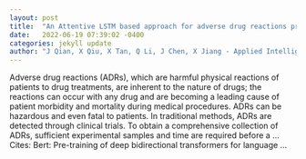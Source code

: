 ```yaml
---
layout: post
title:  "An Attentive LSTM based approach for adverse drug reactions prediction"
date:   2022-06-19 07:39:02 -0400
categories: jekyll update
author: "J Qian, X Qiu, X Tan, Q Li, J Chen, X Jiang - Applied Intelligence, 2022"
---
```

Adverse drug reactions (ADRs), which are harmful physical reactions of patients to drug treatments, are inherent to the nature of drugs; the reactions can occur with any drug and are becoming a leading cause of patient morbidity and mortality during medical procedures. ADRs can be hazardous and even fatal to patients. In traditional methods, ADRs are detected through clinical trials. To obtain a comprehensive collection of ADRs, sufficient experimental samples and time are required before a …
Cites: ‪Bert: Pre-training of deep bidirectional transformers for language …‬  